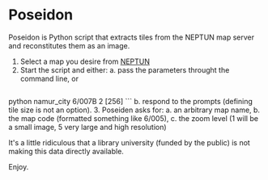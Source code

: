 Poseidon
========

Poseidon is Python script that extracts tiles from the NEPTUN map server and reconstitutes them as an image. 

1. Select a map you desire from [NEPTUN](http://neptun.unamur.be/items/browse?collection=30)
2. Start the script and either:
	a. pass the parameters throught the command line, or
	```
python namur_city 6/007B 2 [256]
	```
	b. respond to the prompts (defining tile size is not an option).
3. Poseiden asks for:
	a. an arbitrary map name,
	b. the map code (formatted something like 6/005),
	c. the zoom level (1 will be a small image, 5 very large and high resolution)

It's a little ridiculous that a library university (funded by the public) is not making this data directly available.

Enjoy.
